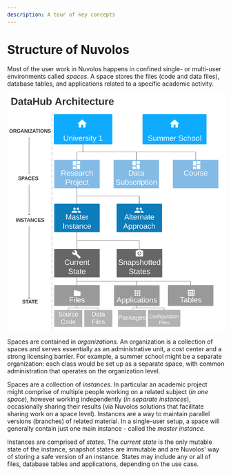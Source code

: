 ```yaml
---
description: A tour of key concepts
---
```


# Structure of Nuvolos

Most of the user work in Nuvolos happens in confined single- or multi-user environments called _spaces_. A space stores the files \(code and data files\), database tables, and applications related to a specific academic activity. 

![The hierarchical layout of Nuvolos](../.gitbook/assets/main-architecture-datahub-2.svg)



Spaces are contained in _organizations._ An organization is a collection of spaces and serves essentially as an administrative unit, a cost center and a strong licensing barrier. For example, a summer school might be a separate organization: each class would be set up as a separate space, with common administration that operates on the organization level.

Spaces are a collection of _instances_. In particular an academic project might comprise of multiple people working on a related subject \(_in one space_\), however working independently \(_in separate instances_\), occasionally sharing their results \(via Nuvolos solutions that facilitate sharing work on a space level\). Instances are a way to maintain parallel versions \(branches\) of related material. In a single-user setup, a space will generally contain just one main instance - called the _master instance._

Instances are comprised of _states._ The _current state_ is the only mutable state of the instance, snapshot states are immutable and are Nuvolos' way of storing a safe version of an instance. States may include any or all of files, database tables and applications, depending on the use case.







